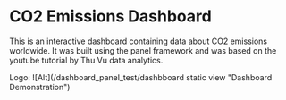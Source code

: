 # CO2 Emissions Dashboard

This is an interactive dashboard containing data about CO2 emissions worldwide. It was built using the panel framework and was based on the youtube tutorial by Thu Vu data analytics.

Logo: ![Alt](/dashboard_panel_test/dashbboard static view "Dashboard Demonstration")
